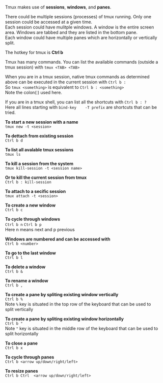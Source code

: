 Tmux makes use of **sessions**, **windows**, and **panes**.  
 
There could be multiple sessions (processes) of tmux running. Only one session could be accessed at a given time.  
Each session could have mulitple windows. A window is the entire screen area. Windows are tabbed and they are listed in the bottom pane.  
Each window could have multiple panes which are horizontally or vertically split. 

The hotkey for tmux is **Ctrl b**

Tmux has many commands. You can  list the available commands (outside a tmux session) with `tmux <TAB> <TAB>`  

When you are in a tmux session, native tmux commands as determined above can be executed in the current session with `Ctrl b :`  
So `tmux <something>` is equivalent to `Ctrl b : <something>`  
Note the colon(:) used here. 

If you are in a tmux shell, you can list all the shortcuts with `Ctrl b : ?`  
Here all lines starting with `bind-key    -T prefix` are shortcuts that can be tried.  

**To start a new session with a name**  
`tmux new -t <session>`  

**To dettach from existing session**   
`Ctrl b d`

**To list all avalable tmux sessions**  
`tmux ls`

**To kill a session from the system**  
`tmux kill-session -t <session name>`

**Or to kill the current session from tmux**  
`Ctrl b : kill-session`

**To attach to a secific session**  
`tmux attach -t <session>`

**To create a new window**  
`Ctrl b c`

**To cycle through windows**  
`Ctrl b n`
`Ctrl b p`  
Here n means next and p previous

**Windows are numbered and can be accessed with**  
`Ctrl b <number>`

**To go to the last window**  
`Ctrl b l`

**To delete a window**  
`Ctrl b &`

**To rename a window**  
`Ctrl b ,`

**To create a pane by spliting existing window vertically**  
`Ctrl b %`   
Note `%` key is situated in the top row of the keyboard that can be used to split vertically

**To create a pane by spliting existing window horizontally**  
`Ctrl b "`  
Note `"` key is situated in the middle row of the keyboard that can be used to split horizontally

**To close a pane**  
`Ctrl b x`

**To cycle through panes**  
`Ctrl b <arrow up/down/right/left>`

**To resize panes**  
`Ctrl b Ctrl  <arrow up/down/right/left>`

